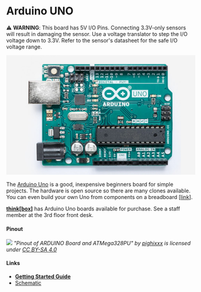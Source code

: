 # Arduino UNO

:warning: **WARNING**: This board has 5V I/O Pins.  Connecting 3.3V-only sensors will result in damaging the sensor.  Use a voltage translator to step the I/O voltage down to 3.3V.  Refer to the sensor's datasheet for the safe I/O voltage range.

![Arduino Uno Rev3](images/arduino_uno_rev3.jpg)


The [Arduino Uno](https://store.arduino.cc/usa/arduino-uno-rev3) is a good, inexpensive beginners board for simple projects.  The hardware is open source so there are many clones available. You can even build your own Uno from components on a breadboard [[link](https://www.instructables.com/id/How-to-Build-an-Arduino-Uno-on-a-BreadBoard/)].

[**think\[box\]**]() has Arduino Uno boards available for purchase. See a staff member at the 3rd floor front desk.

#### Pinout

![](https://upload.wikimedia.org/wikipedia/commons/c/c9/Pinout_of_ARDUINO_Board_and_ATMega328PU.svg)
*"Pinout of ARDUINO Board and ATMega328PU" by [pighixxx](www.pighixxx.com) is licensed under [CC BY-SA 4.0](https://creativecommons.org/licenses/by-sa/4.0)*


#### Links

* [**Getting Started Guide**](https://www.arduino.cc/en/Guide/ArduinoUno)
* [Schematic](https://www.arduino.cc/en/uploads/Main/Arduino_Uno_Rev3-schematic.pdf)
